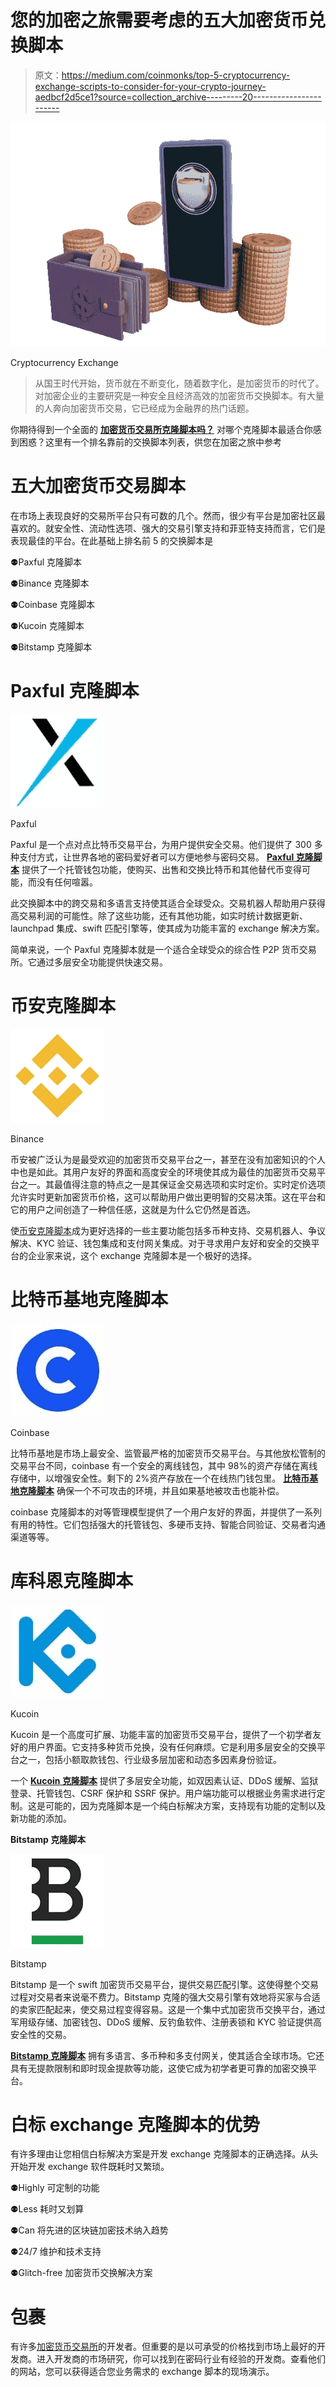# 您的加密之旅需要考虑的五大加密货币兑换脚本

> 原文：<https://medium.com/coinmonks/top-5-cryptocurrency-exchange-scripts-to-consider-for-your-crypto-journey-aedbcf2d5ce1?source=collection_archive---------20----------------------->

![](img/640b1bcc27b82efae8519b43272e6ae5.png)

Cryptocurrency Exchange

> 从国王时代开始，货币就在不断变化，随着数字化，是加密货币的时代了。对加密企业的主要研究是一种安全且经济高效的加密货币交换脚本。有大量的人奔向加密货币交易，它已经成为金融界的热门话题。

你期待得到一个全面的 [**加密货币交易所克隆脚本吗？**](https://bit.ly/3EmVFRm) 对哪个克隆脚本最适合你感到困惑？这里有一个排名靠前的交换脚本列表，供您在加密之旅中参考

# 五大加密货币交易脚本

在市场上表现良好的交易所平台只有可数的几个。然而，很少有平台是加密社区最喜欢的。就安全性、流动性选项、强大的交易引擎支持和菲亚特支持而言，它们是表现最佳的平台。在此基础上排名前 5 的交换脚本是

⚉Paxful 克隆脚本

⚉Binance 克隆脚本

⚉Coinbase 克隆脚本

⚉Kucoin 克隆脚本

⚉Bitstamp 克隆脚本

# Paxful 克隆脚本

![](img/d180c923b382a8b5493549b269745c5d.png)

Paxful

Paxful 是一个点对点比特币交易平台，为用户提供安全交易。他们提供了 300 多种支付方式，让世界各地的密码爱好者可以方便地参与密码交易。 [**Paxful 克隆脚本**](https://bit.ly/3IWCS2d) 提供了一个托管钱包功能，使购买、出售和交换比特币和其他替代币变得可能，而没有任何喧嚣。

此交换脚本中的跨交易和多语言支持使其适合全球受众。交易机器人帮助用户获得高交易利润的可能性。除了这些功能，还有其他功能，如实时统计数据更新、launchpad 集成、swift 匹配引擎等，使其成为功能丰富的 exchange 解决方案。

简单来说，一个 Paxful 克隆脚本就是一个适合全球受众的综合性 P2P 货币交易所。它通过多层安全功能提供快速交易。

# 币安克隆脚本

![](img/c1160ba9f66a2074be39da8e8cd44c70.png)

Binance

币安被广泛认为是最受欢迎的加密货币交易平台之一，甚至在没有加密知识的个人中也是如此。其用户友好的界面和高度安全的环境使其成为最佳的加密货币交易平台之一。其最值得注意的特点之一是其保证金交易选项和实时定价。实时定价选项允许实时更新加密货币价格，这可以帮助用户做出更明智的交易决策。这在平台和它的用户之间创造了一种信任感，这就是为什么它仍然是首选。

使[币安克隆脚本](https://bit.ly/3IzeVwz)成为更好选择的一些主要功能包括多币种支持、交易机器人、争议解决、KYC 验证、钱包集成和支付网关集成。对于寻求用户友好和安全的交换平台的企业家来说，这个 exchange 克隆脚本是一个极好的选择。

# 比特币基地克隆脚本

![](img/9145904238302fa080c4046bb1f44b1a.png)

Coinbase

比特币基地是市场上最安全、监管最严格的加密货币交易平台。与其他放松管制的交易平台不同，coinbase 有一个安全的离线钱包，其中 98%的资产存储在离线存储中，以增强安全性。剩下的 2%资产存放在一个在线热门钱包里。 [**比特币基地克隆脚本**](https://bit.ly/3ZbvdlS) 确保一个不可攻击的环境，并且如果基地被攻击也能补偿。

coinbase 克隆脚本的对等管理模型提供了一个用户友好的界面，并提供了一系列有用的特性。它们包括强大的托管钱包、多硬币支持、智能合同验证、交易者沟通渠道等等。

# 库科恩克隆脚本

![](img/903ceffd015d1a7dcd6c91f5c03478e2.png)

Kucoin

Kucoin 是一个高度可扩展、功能丰富的加密货币交易平台，提供了一个初学者友好的用户界面。它支持多种货币兑换，没有任何麻烦。它是利用多层安全的交换平台之一，包括小额取款钱包、行业级多层加密和动态多因素身份验证。

一个 [**Kucoin 克隆脚本**](https://bit.ly/3Zn9asn) 提供了多层安全功能，如双因素认证、DDoS 缓解、监狱登录、托管钱包、CSRF 保护和 SSRF 保护。用户端功能可以根据业务需求进行定制。这是可能的，因为克隆脚本是一个纯白标解决方案，支持现有功能的定制以及新功能的添加。

**Bitstamp 克隆脚本**

![](img/330d98fe72ff9a147f13e84cdf5da4d3.png)

Bitstamp

Bitstamp 是一个 swift 加密货币交易平台，提供交易匹配引擎。这使得整个交易过程对交易者来说毫不费力。Bitstamp 克隆的强大交易引擎有效地将买家与合适的卖家匹配起来，使交易过程变得容易。这是一个集中式加密货币交换平台，通过军用级存储、加密钱包、DDoS 缓解、反钓鱼软件、注册表锁和 KYC 验证提供高安全性的交易。

[**Bitstamp 克隆脚本**](https://bit.ly/3EFjT9I) 拥有多语言、多币种和多支付网关，使其适合全球市场。它还具有无提款限制和即时现金提款等功能，这使它成为初学者更可靠的加密交换平台。

# 白标 exchange 克隆脚本的优势

有许多理由让您相信白标解决方案是开发 exchange 克隆脚本的正确选择。从头开始开发 exchange 软件既耗时又繁琐。

⚉Highly 可定制的功能

⚉Less 耗时又划算

⚉Can 将先进的区块链加密技术纳入趋势

⚉24/7 维护和技术支持

⚉Glitch-free 加密货币交换解决方案

# 包裹

有许多[加密货币交易所](https://bit.ly/3EmVFRm)的开发者。但重要的是以可承受的价格找到市场上最好的开发商。进入开发商的市场研究，你可以找到在密码行业有经验的开发商。查看他们的网站，您可以获得适合您业务需求的 exchange 脚本的现场演示。